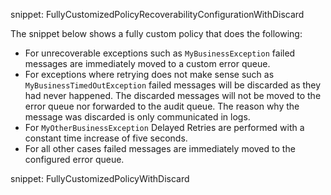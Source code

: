 snippet: FullyCustomizedPolicyRecoverabilityConfigurationWithDiscard

The snippet below shows a fully custom policy that does the following:

 * For unrecoverable exceptions such as `MyBusinessException` failed messages are immediately moved to a custom error queue. 
 * For exceptions where retrying does not make sense such as `MyBusinessTimedOutException` failed messages will be discarded as they had never happened. The discarded messages will not be moved to the error queue nor forwarded to the audit queue. The reason why the message was discarded is only communicated in logs.
 * For `MyOtherBusinessException` Delayed Retries are performed with a constant time increase of five seconds.
 * For all other cases failed messages are immediately moved to the configured error queue.

snippet: FullyCustomizedPolicyWithDiscard
